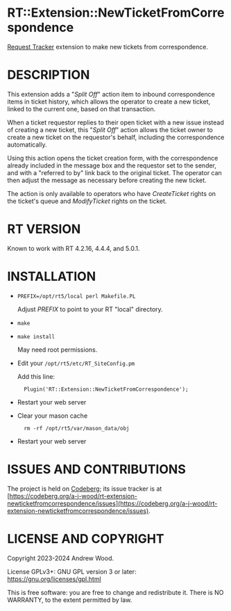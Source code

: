 # RT::Extension::NewTicketFromCorrespondence

[Request Tracker](https://bestpractical.com/request-tracker) extension to
make new tickets from correspondence.

# DESCRIPTION

This extension adds a \"*Split Off*\" action item to inbound
correspondence items in ticket history, which allows the operator to
create a new ticket, linked to the current one, based on that
transaction.

When a ticket requestor replies to their open ticket with a new issue
instead of creating a new ticket, this \"*Split Off*\" action allows the
ticket owner to create a new ticket on the requestor\'s behalf,
including the correspondence automatically.

Using this action opens the ticket creation form, with the
correspondence already included in the message box and the requestor set
to the sender, and with a "referred to by" link back to the original
ticket. The operator can then adjust the message as necessary before
creating the new ticket.

The action is only available to operators who have *CreateTicket* rights
on the ticket\'s queue and *ModifyTicket* rights on the ticket.

# RT VERSION

Known to work with RT 4.2.16, 4.4.4, and 5.0.1.

# INSTALLATION

- `PREFIX=/opt/rt5/local perl Makefile.PL`

    Adjust _PREFIX_ to point to your RT "local" directory.

- `make`
- `make install`

    May need root permissions.

- Edit your `/opt/rt5/etc/RT_SiteConfig.pm`

    Add this line:

        Plugin('RT::Extension::NewTicketFromCorrespondence');

- Restart your web server

- Clear your mason cache

        rm -rf /opt/rt5/var/mason_data/obj

- Restart your web server

# ISSUES AND CONTRIBUTIONS

The project is held on [Codeberg](https://codeberg.org); its issue tracker
is at [https://codeberg.org/a-j-wood/rt-extension-newticketfromcorrespondence/issues](https://codeberg.org/a-j-wood/rt-extension-newticketfromcorrespondence/issues).

# LICENSE AND COPYRIGHT

Copyright 2023-2024 Andrew Wood.

License GPLv3+: GNU GPL version 3 or later:
https://gnu.org/licenses/gpl.html

This is free software: you are free to change and redistribute it. There
is NO WARRANTY, to the extent permitted by law.
